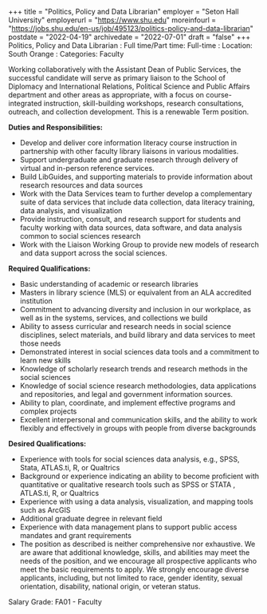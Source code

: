 +++
title = "Politics, Policy and Data Librarian"
employer = "Seton Hall University"
employerurl = "https://www.shu.edu"
moreinfourl = "https://jobs.shu.edu/en-us/job/495123/politics-policy-and-data-librarian"
postdate = "2022-04-19"
archivedate = "2022-07-01"
draft = "false"
+++
Politics, Policy and Data Librarian
: Full time/Part time: Full-time
: Location: South Orange
: Categories: Faculty

Working collaboratively with the Assistant Dean of Public Services, the successful candidate will serve as primary liaison to the School of Diplomacy and International Relations, Political Science and Public Affairs department and other areas as appropriate, with a focus on course-integrated instruction, skill-building workshops, research consultations, outreach, and collection development. This is a renewable Term position.

**Duties and Responsibilities:**

- Develop and deliver core information literacy course instruction in partnership with other faculty library liaisons in various modalities.
- Support undergraduate and graduate research through delivery of virtual and in-person reference services.
- Build LibGuides, and supporting materials to provide information about research resources and data sources
- Work with the Data Services team to further develop a complementary suite of data services that include data collection, data literacy training, data analysis, and visualization
- Provide instruction, consult, and research support for students and faculty working with data sources, data software, and data analysis common to social sciences research
- Work with the Liaison Working Group to provide new models of research and data support across the social sciences.

**Required Qualifications:**

- Basic understanding of academic or research libraries
- Masters in library science (MLS) or equivalent from an ALA accredited institution
- Commitment to advancing diversity and inclusion in our workplace, as well as in the systems, services, and collections we build
- Ability to assess curricular and research needs in social science disciplines, select materials, and build library and data services to meet those needs
- Demonstrated interest in social sciences data tools and a commitment to learn new skills
- Knowledge of scholarly research trends and research methods in the social sciences
- Knowledge of social science research methodologies, data applications and repositories, and legal and government information sources.
- Ability to plan, coordinate, and implement effective programs and complex projects
- Excellent interpersonal and communication skills, and the ability to work flexibly and effectively in groups with people from diverse backgrounds

**Desired Qualifications:**

- Experience with tools for social sciences data analysis, e.g., SPSS, Stata, ATLAS.ti, R, or Qualtrics
- Background or experience indicating an ability to become proficient with quantitative or qualitative research tools such as SPSS or STATA , ATLAS.ti, R, or Qualtrics
- Experience with using a data analysis, visualization, and mapping tools such as ArcGIS
- Additional graduate degree in relevant field
- Experience with data management plans to support public access mandates and grant requirements
- The position as described is neither comprehensive nor exhaustive. We are aware that additional knowledge, skills, and abilities may meet the needs of the position, and we encourage all prospective applicants who meet the basic requirements to apply. We strongly encourage diverse applicants, including, but not limited to race, gender identity, sexual orientation, disability, national origin, or veteran status.

Salary Grade: FA01 - Faculty